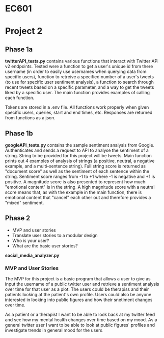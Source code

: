 # EC601

# Project 2

## Phase 1a
**twitterAPI_tests.py** contains various functions that interact with Twitter API v2 endpoints. Tested were a function to get a user's unique id from there username (in order to easily use usernames when querying data from specific users), function to retreive a specified number of a user's tweets (to use for specific user sentiment analysis), a function to search through recent tweets based on a specific parameter, and a way to get the tweets liked by a specific user. The main function provides examples of calling each function.  

Tokens are stored in a .env file. All functions work properly when given specific users, queries, start and end times, etc. Responses are returned from functions as a json. 

## Phase 1b
**googleAPI_tests.py** contains the sample sentiment analysis from Google. Authenticates and sends a request to API to analyse the sentiment of a string. String to be provided for this project will be tweets. Main function prints out 4 examples of analysis of strings (a positive, neutral, a negative example, and a multi-sentence string). Full string score is returned as "document score" as well as the sentiment of each sentence within the string. Sentiment score ranges from -1 to +1 where -1 is negative and +1 is positive. A magnitude score is also presented to represent how much "emotional content" is in the string. A high magnitude score with a neutral score means that, as with the example in the main function, there is emotional content that "cancel" each other out and therefore provides a "mixed" sentiment. 

## Phase 2

* MVP and user stories
* Translate user stories to a modular design
* Who is your user?
* What are the basic user stories?

**social_media_analyzer.py**

### MVP and User Stories

The MVP for this project is a basic program that allows a user to give as input the username of a public twitter user and retrieve a sentiment analysis over time for that user as a plot. The users could be therapiss and their patients looking at the patient's own profile. Users could also be anyone interested in looking into public figures and how their snetiment changes over time. 

As a patient or a therapist I want to be able to look back at my twitter feed and see how my mental health changes over time based on my mood.
As a general twitter user I want to be able to look at public figures' profiles and investigate trends in general mood for the users.

